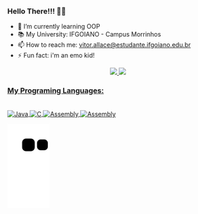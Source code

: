 ### Hello There!!! 🖤👋

- 🌱 I’m currently learning OOP
- 📚 My University: IFGOIANO - Campus Morrinhos
- 📫 How to reach me: vitor.allace@estudante.ifgoiano.edu.br
- ⚡ Fun fact: i'm an emo kid! 

<div align="center">
  <a href="https://github.com/vitorbcc2021">
  <img height="180em" src="https://github-readme-stats.vercel.app/api?username=vitorbcc2021&show_icons=true&theme=outrun&include_all_commits=true&count_private=true"/>
  <img height="180em" src="https://github-readme-stats.vercel.app/api/top-langs/?username=vitorbcc2021&layout=compact&langs_count=7&theme=outrun"/>
</div>
  
### My Programing Languages:
  
  <div style="display: inline_block"><br>
    <img align="center" alt="Java" height="55" width="65" src="https://cdn.jsdelivr.net/gh/devicons/devicon/icons/java/java-original-wordmark.svg">
    <img align="center" alt="C" height="45" width="55" src="https://cdn.jsdelivr.net/gh/devicons/devicon/icons/c/c-original.svg">
    <img align="center" alt="Assembly" height="55" width="52" src="https://firebasestorage.googleapis.com/v0/b/superstar-32cda.appspot.com/o/sambath-github%2Fassembly.png?alt=media&token=9208f2f1-64b9-4cd0-a344-77f4465a0feb">
    <img align="center" alt="Assembly" height="44" width="54" src="https://cdn.jsdelivr.net/gh/devicons/devicon/icons/csharp/csharp-original.svg">
    
  </div>
    

  ![Snake animation](https://github.com/vitorbcc2021/vitorbcc2021/blob/output/github-contribution-grid-snake.svg)
